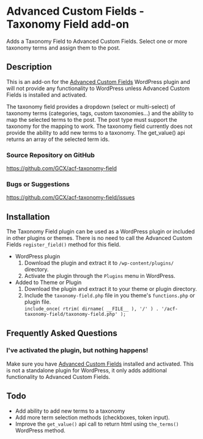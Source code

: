 Advanced Custom Fields - Taxonomy Field add-on
==============================================

Adds a Taxonomy Field to Advanced Custom Fields. Select one or more taxonomy terms and assign them to the post.

Description
-----------

This is an add-on for the [Advanced Custom Fields](http://wordpress.org/extend/plugins/advanced-custom-fields/)
WordPress plugin and will not provide any functionality to WordPress unless Advanced Custom Fields is installed
and activated.

The taxonomy field provides a dropdown (select or multi-select) of taxonomy terms (categories, tags, custom taxonomies...)
and the ability to map the selected terms to the post. The post type must support the taxonomy for the mapping to work.
The taxonomy field currently does not provide the ability to add new terms to a taxonomy. The get_value() api returns
an array of the selected term ids.

### Source Repository on GitHub
https://github.com/GCX/acf-taxonomy-field

### Bugs or Suggestions
https://github.com/GCX/acf-taxonomy-field/issues

Installation
------------

The Taxonomy Field plugin can be used as a WordPress plugin or included in other plugins or themes.
There is no need to call the Advanced Custom Fields `register_field()` method for this field.

* WordPress plugin
	1. Download the plugin and extract it to `/wp-content/plugins/` directory.
	2. Activate the plugin through the `Plugins` menu in WordPress.
* Added to Theme or Plugin
	1. Download the plugin and extract it to your theme or plugin directory.
	2. Include the `taxonomy-field.php` file in you theme's `functions.php` or plugin file.  
	   `include_once( rtrim( dirname( __FILE__ ), '/' ) . '/acf-taxonomy-field/taxonomy-field.php' );`

Frequently Asked Questions
--------------------------

### I've activated the plugin, but nothing happens!

Make sure you have [Advanced Custom Fields](http://wordpress.org/extend/plugins/advanced-custom-fields/) installed and
activated. This is not a standalone plugin for WordPress, it only adds additional functionality to Advanced Custom Fields.

Todo
----
* Add ability to add new terms to a taxonomy
* Add more term selection methods (checkboxes, token input).
* Improve the `get_value()` api call to return html using `the_terms()` WordPress method.